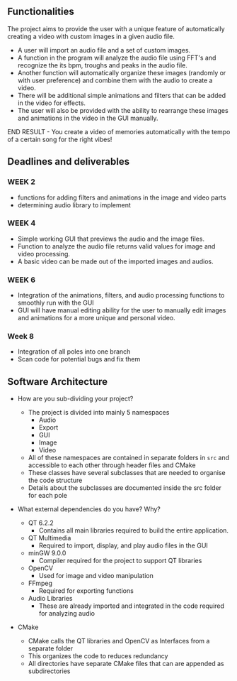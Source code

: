 ## Functionalities

The project aims to provide the user with a unique feature of automatically creating a video with custom images in a given audio file.
- A user will import an audio file and a set of custom images.
- A function in the program will analyze the audio file using FFT's and recognize the its bpm, troughs and peaks in the audio file.
- Another function will automatically organize these images (randomly or with user preference) and combine them with the audio to create a video.
- There will be additional simple animations and filters that can be added in the video for effects.
- The user will also be provided with the ability to rearrange these images and animations in the video in the GUI manually.

END RESULT - You create a video of memories automatically with the tempo of a certain song for the right vibes!

## Deadlines and deliverables

### WEEK 2
- functions for adding filters and animations in the image and video parts
- determining audio library to implement

### WEEK 4
- Simple working GUI that previews the audio and the image files.
- Function to analyze the audio file returns valid values for image and video processing.
- A basic video can be made out of the imported images and audios.

### WEEK 6
- Integration of the animations, filters, and audio processing functions to smoothly run with the GUI
- GUI will have manual editing ability for the user to manually edit images and animations for a more unique and personal video.

### Week 8
- Integration of all poles into one branch
- Scan code for potential bugs and fix them

## Software Architecture
- How are you sub-dividing your project? 
    - The project is divided into mainly 5 namespaces
        - Audio
        - Export
        - GUI
        - Image
        - Video
    - All of these namespaces are contained in separate folders in `src` and accessible to each other through header files and CMake
    - These classes have several subclasses that are needed to organise the code structure
    - Details about the subclasses are documented inside the src folder for each pole

- What external dependencies do you have? Why?
    - QT 6.2.2
        - Contains all main libraries required to build the entire application.
    - QT Multimedia
        - Required to import, display, and play audio files in the GUI
    - minGW 9.0.0
        - Compiler required for the project to support QT libraries
    - OpenCV
        - Used for image and video manipulation
    - FFmpeg
        - Required for exporting functions
    - Audio Libraries
        - These are already imported and integrated in the code required for analyzing audio
- CMake
    - CMake calls the QT libraries and OpenCV as Interfaces from a separate folder
    - This organizes the code to reduces redundancy
    - All directories have separate CMake files that can are appended as subdirectories
